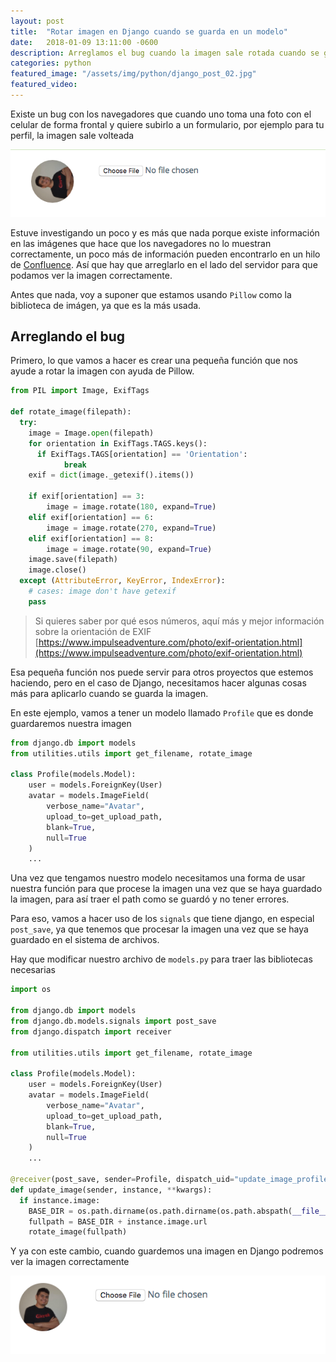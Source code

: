 ```yaml
---
layout: post
title:  "Rotar imagen en Django cuando se guarda en un modelo"
date:   2018-01-09 13:11:00 -0600
description: Arreglamos el bug cuando la imagen sale rotada cuando se guarda en un image field.
categories: python
featured_image: "/assets/img/python/django_post_02.jpg"
featured_video:
---
```


Existe un bug con los navegadores que cuando uno toma una foto con el celular de forma frontal
y quiere subirlo a un formulario, por ejemplo para tu perfil, la imagen sale volteada

<p class="center-image">
  <img src="/assets/img/python/posts/imagen-volteada.png" alt="" class="image-post">
</p>

Estuve investigando un poco y es más que nada porque existe información en las imágenes que hace que
los navegadores no lo muestran correctamente, un poco más de información pueden encontrarlo en un
hilo de [Confluence](https://jira.atlassian.com/browse/CONFSERVER-17621). Así que hay que arreglarlo en
el lado del servidor para que podamos ver la imagen correctamente.

Antes que nada, voy a suponer que estamos usando `Pillow` como la biblioteca de imágen, ya que es la
más usada.

## Arreglando el bug

Primero, lo que vamos a hacer es crear una pequeña función que nos ayude a rotar la imagen con ayuda de
Pillow.

```python
from PIL import Image, ExifTags

def rotate_image(filepath):
  try:
    image = Image.open(filepath)
    for orientation in ExifTags.TAGS.keys():
      if ExifTags.TAGS[orientation] == 'Orientation':
            break
    exif = dict(image._getexif().items())

    if exif[orientation] == 3:
        image = image.rotate(180, expand=True)
    elif exif[orientation] == 6:
        image = image.rotate(270, expand=True)
    elif exif[orientation] == 8:
        image = image.rotate(90, expand=True)
    image.save(filepath)
    image.close()
  except (AttributeError, KeyError, IndexError):
    # cases: image don't have getexif
    pass
```

> Si quieres saber por qué esos números, aquí más y mejor información sobre la 
  orientación de EXIF [https://www.impulseadventure.com/photo/exif-orientation.html](https://www.impulseadventure.com/photo/exif-orientation.html)

Esa pequeña función nos puede servir para otros proyectos que estemos haciendo, pero en el
caso de Django, necesitamos hacer algunas cosas más para aplicarlo cuando se guarda la imagen.

En este ejemplo, vamos a tener un modelo llamado `Profile` que es donde guardaremos nuestra imagen

```python
from django.db import models
from utilities.utils import get_filename, rotate_image

class Profile(models.Model):
    user = models.ForeignKey(User)
    avatar = models.ImageField(
        verbose_name="Avatar",
        upload_to=get_upload_path,
        blank=True,
        null=True
    )
    ...
```

Una vez que tengamos nuestro modelo necesitamos una forma de usar nuestra función para que
procese la imagen una vez que se haya guardado la imagen, para así traer el path como se guardó
y no tener errores.

Para eso, vamos a hacer uso de los `signals` que tiene django, en especial `post_save`, ya que
tenemos que procesar la imagen una vez que se haya guardado en el sistema de archivos.

Hay que modificar nuestro archivo de `models.py` para traer las bibliotecas necesarias

```python
import os

from django.db import models
from django.db.models.signals import post_save
from django.dispatch import receiver

from utilities.utils import get_filename, rotate_image

class Profile(models.Model):
    user = models.ForeignKey(User)
    avatar = models.ImageField(
        verbose_name="Avatar",
        upload_to=get_upload_path,
        blank=True,
        null=True
    )
    ...

@receiver(post_save, sender=Profile, dispatch_uid="update_image_profile")
def update_image(sender, instance, **kwargs):
  if instance.image:
    BASE_DIR = os.path.dirname(os.path.dirname(os.path.abspath(__file__)))
    fullpath = BASE_DIR + instance.image.url
    rotate_image(fullpath)
```

Y ya con este cambio, cuando guardemos una imagen en Django podremos ver la imagen
correctamente

<p class="center-image">
  <img src="/assets/img/python/posts/imagen-normal.png" alt="" class="image-post">
</p>